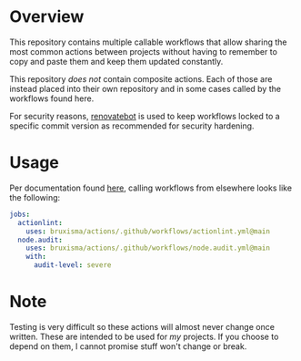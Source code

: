 # Overview

This repository contains multiple callable workflows that allow sharing the
most common actions between projects without having to remember to copy and
paste them and keep them updated constantly.

This repository *does not* contain composite actions. Each of those are instead
placed into their own repository and in some cases called by the workflows
found here.

For security reasons, [renovatebot](https://github.com/renovatebot/renovate) is
used to keep workflows locked to a specific commit version as recommended for
security hardening.

# Usage

Per documentation found [here][1], calling workflows from elsewhere looks like
the following:

```yaml
jobs:
  actionlint:
    uses: bruxisma/actions/.github/workflows/actionlint.yml@main
  node.audit:
    uses: bruxisma/actions/.github/workflows/node.audit.yml@main
    with:
      audit-level: severe
```

# Note

Testing is very difficult so these actions will almost never change once
written. These are intended to be used for *my* projects. If you choose to
depend on them, I cannot promise stuff won't change or break.

[1]: https://docs.github.com/en/actions/using-workflows/reusing-workflows#calling-a-reusable-workflow
